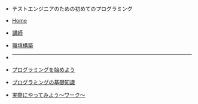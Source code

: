 <!-- docs/_sidebar.md -->

* テストエンジニアのための初めてのプログラミング

* [Home](/)
* [講師](/instructor.md)
* [環境構築](/env.md)
* <hr>
* [プログラミングを始めよう](/introduction.md)
* [プログラミングの基礎知識](/fundamentals.md)
* [実際にやってみよう～ワーク～](/work.md)